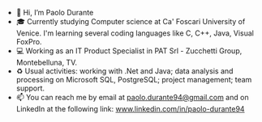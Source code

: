 - 👋 Hi, I’m Paolo Durante
- :mortar_board: Currently studying Computer science at Ca' Foscari University of Venice. I'm learning several coding languages like C, C++, Java, Visual FoxPro.
- :computer: Working as an IT Product Specialist in PAT Srl - Zucchetti Group, Montebelluna, TV. 
- :recycle: Usual activities: working with .Net and Java; data analysis and processing on Microsoft SQL, PostgreSQL; project management; team support.
- 📫 You can reach me by email at paolo.durante94@gmail.com and on LinkedIn at the following link: www.linkedin.com/in/paolo-durante94

<!---
paolodurante94/paolodurante94 is a ✨ special ✨ repository because its `README.md` (this file) appears on your GitHub profile.
You can click the Preview link to take a look at your changes.
--->
